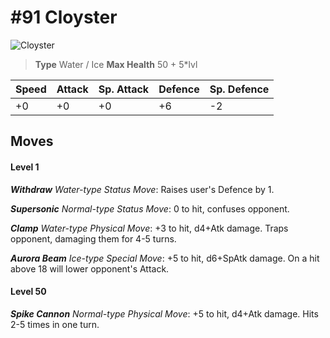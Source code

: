 # #91 Cloyster


![Cloyster](https://img.pokemondb.net/sprites/home/normal/1x/cloyster.png)

> **Type** Water / Ice
> **Max Health** 50 + 5\*lvl

| Speed | Attack | Sp. Attack | Defence | Sp. Defence |
| ----- | ------ | ---------- | ------- | ----------- |
| +0 | +0 | +0 | +6 | -2 |

## Moves
#### Level 1

***Withdraw** Water-type Status Move*: Raises user's Defence by 1.

***Supersonic** Normal-type Status Move*: 0 to hit, confuses opponent.

***Clamp** Water-type Physical Move*: +3 to hit, d4+Atk damage. Traps opponent, damaging them for 4-5 turns.

***Aurora Beam** Ice-type Special Move*: +5 to hit, d6+SpAtk damage. On a hit above 18 will lower opponent's Attack.
#### Level 50

***Spike Cannon** Normal-type Physical Move*: +5 to hit, d4+Atk damage. Hits 2-5 times in one turn.


